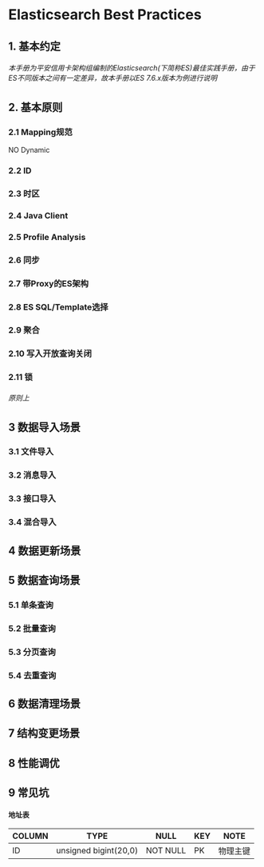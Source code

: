 # Elasticsearch Best Practices

## 1. 基本约定

###### 本手册为平安信用卡架构组编制的Elasticsearch(下简称ES)最佳实践手册，由于ES不同版本之间有一定差异，故本手册以ES 7.6.x版本为例进行说明

## 2. 基本原则

### 2.1 Mapping规范

NO Dynamic

### 2.2 ID

### 2.3 时区

### 2.4 Java Client

### 2.5 Profile Analysis

### 2.6 同步

### 2.7 带Proxy的ES架构

### 2.8 ES SQL/Template选择

### 2.9 聚合

### 2.10 写入开放查询关闭

### 2.11 锁

###### 原则上

## 3 数据导入场景

### 3.1 文件导入

### 3.2 消息导入

### 3.3 接口导入

### 3.4 混合导入

## 4 数据更新场景

## 5 数据查询场景

### 5.1 单条查询

### 5.2 批量查询

### 5.3 分页查询

### 5.4 去重查询

## 6 数据清理场景

## 7 结构变更场景

## 8 性能调优

## 9 常见坑

#### 地址表

| **COLUMN**       | **TYPE**              | **NULL** | **KEY** | **NOTE** |
| ---------------- | --------------------- | -------- | ------- | -------- |
| ID               | unsigned bigint(20,0) | NOT NULL | PK      | 物理主键 |



